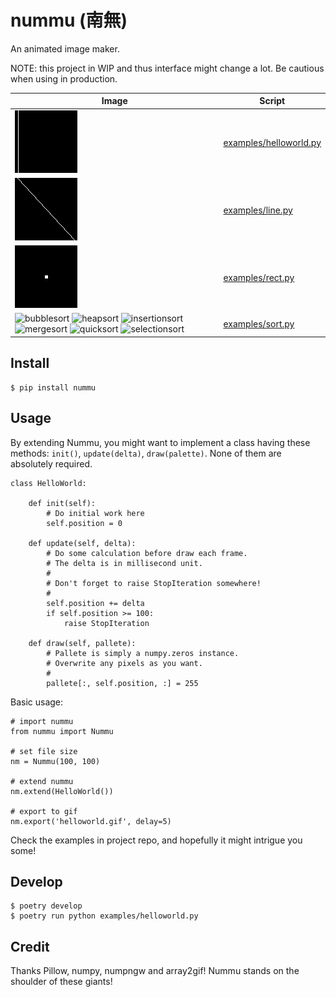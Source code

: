 # nummu (南無)

An animated image maker.

NOTE: this project in WIP and thus interface might change a lot. Be cautious when using in production.

|Image|Script|
|-----|------|
|![helloworld](https://github.com/soasme/nummu/raw/master/examples/helloworld.png)|[examples/helloworld.py](examples/helloworld.py)|
|![line](https://github.com/soasme/nummu/raw/master/examples/line.gif)|[examples/line.py](examples/line.py)|
|![rect](https://github.com/soasme/nummu/raw/master/examples/rect.gif)|[examples/rect.py](examples/rect.py)|
|![bubblesort](https://gist.github.com/soasme/e3f1a210cc7e7750d304cb43b6aaad23/raw/d6e5687ce8492bd5865f4d7f38a5ec421c5d4c1b/bubblesort.png) ![heapsort](https://gist.github.com/soasme/e3f1a210cc7e7750d304cb43b6aaad23/raw/d6e5687ce8492bd5865f4d7f38a5ec421c5d4c1b/heapsort.png) ![insertionsort](https://gist.github.com/soasme/e3f1a210cc7e7750d304cb43b6aaad23/raw/d6e5687ce8492bd5865f4d7f38a5ec421c5d4c1b/insertionsort.png) ![mergesort](https://gist.github.com/soasme/e3f1a210cc7e7750d304cb43b6aaad23/raw/d6e5687ce8492bd5865f4d7f38a5ec421c5d4c1b/mergesort.png) ![quicksort](https://gist.github.com/soasme/e3f1a210cc7e7750d304cb43b6aaad23/raw/d6e5687ce8492bd5865f4d7f38a5ec421c5d4c1b/quicksort.png) ![selectionsort](https://gist.github.com/soasme/e3f1a210cc7e7750d304cb43b6aaad23/raw/d6e5687ce8492bd5865f4d7f38a5ec421c5d4c1b/selectionsort.png) |[examples/sort.py](examples/sort.py)|

## Install

```
$ pip install nummu
```

## Usage

By extending Nummu, you might want to implement a class having these methods: `init()`, `update(delta)`, `draw(palette)`. None of them are absolutely required.

    class HelloWorld:

        def init(self):
            # Do initial work here
            self.position = 0

        def update(self, delta):
            # Do some calculation before draw each frame.
            # The delta is in millisecond unit.
            #
            # Don't forget to raise StopIteration somewhere!
            #
            self.position += delta
            if self.position >= 100:
                raise StopIteration

        def draw(self, pallete):
            # Pallete is simply a numpy.zeros instance.
            # Overwrite any pixels as you want.
            #
            pallete[:, self.position, :] = 255

Basic usage:

    # import nummu
    from nummu import Nummu

    # set file size
    nm = Nummu(100, 100)

    # extend nummu
    nm.extend(HelloWorld())

    # export to gif
    nm.export('helloworld.gif', delay=5)


Check the examples in project repo, and hopefully it might intrigue you some!

## Develop

```
$ poetry develop
$ poetry run python examples/helloworld.py
```

## Credit

Thanks Pillow, numpy, numpngw and array2gif! Nummu stands on the shoulder of these giants!
